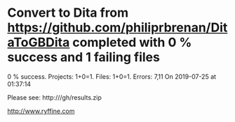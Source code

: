 # Convert  to Dita from https://github.com/philiprbrenan/DitaToGBDita  completed with 0 % success and 1 failing files

0 % success. Projects: 1+0=1.  Files: 1+0=1. Errors: 7,11  On 2019-07-25 at 01:37:14



Please see: http:///gh/results.zip

http://www.ryffine.com

